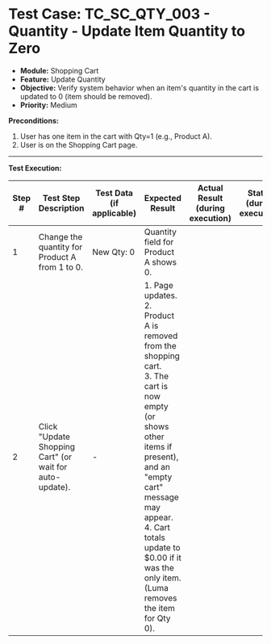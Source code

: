 # Test Case: TC_SC_QTY_003 - Quantity - Update Item Quantity to Zero

* **Module:** Shopping Cart
* **Feature:** Update Quantity
* **Objective:** Verify system behavior when an item's quantity in the cart is updated to 0 (item should be removed).
* **Priority:** Medium

**Preconditions:**
1.  User has one item in the cart with Qty=1 (e.g., Product A).
2.  User is on the Shopping Cart page.

---
**Test Execution:**

| Step # | Test Step Description                                                                 | Test Data (if applicable)                     | Expected Result                                                                                                                               | Actual Result (during execution) | Status (during execution) | Notes (during execution) |
|--------|---------------------------------------------------------------------------------------|-----------------------------------------------|-----------------------------------------------------------------------------------------------------------------------------------------------|----------------------------------|---------------------------|--------------------------|
| 1      | Change the quantity for Product A from 1 to 0.                                        | New Qty: 0                                    | Quantity field for Product A shows 0.                                                                                                         |                                  |                           |                          |
| 2      | Click "Update Shopping Cart" (or wait for auto-update).                               | -                                             | 1. Page updates. <br> 2. Product A is removed from the shopping cart. <br> 3. The cart is now empty (or shows other items if present), and an "empty cart" message may appear. <br> 4. Cart totals update to $0.00 if it was the only item. (Luma removes the item for Qty 0). |                                  |                           |                          |
